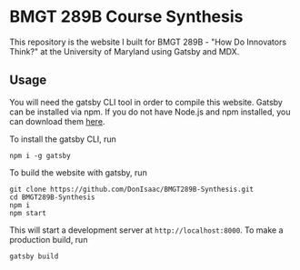 # BMGT 289B Course Synthesis

This repository is the website I built for BMGT 289B - "How Do Innovators Think?"
at the University of Maryland using Gatsby and MDX.

## Usage

You will need the gatsby CLI tool in order to compile this website. Gatsby can
be installed via npm. If you do not have Node.js and npm installed, you can
download them [here](https://nodejs.org/en/download/).

To install the gatsby CLI, run

```
npm i -g gatsby
```

To build the website with gatsby, run
```
git clone https://github.com/DonIsaac/BMGT289B-Synthesis.git
cd BMGT289B-Synthesis
npm i
npm start
```

This will start a development server at `http://localhost:8000`. To make
a production build, run

```
gatsby build
```
